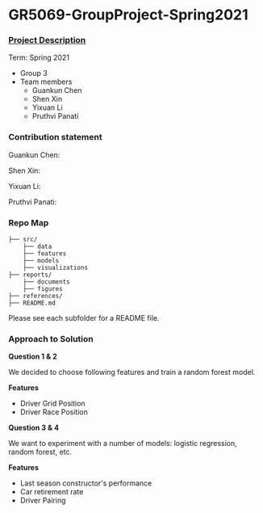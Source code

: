 # GR5069-GroupProject-Spring2021

### [Project Description](GR5069-GroupProject.pdf)

Term: Spring 2021

+ Group 3
+ Team members
	+ Guankun Chen
	+ Shen Xin
	+ Yixuan Li
	+ Pruthvi Panati
	
### Contribution statement

Guankun Chen: 

Shen Xin:  

Yixuan Li:

Pruthvi Panati:

### Repo Map
```
├── src/
	├── data
	├── features
	├── models
	├── visualizations
├── reports/
	├── documents
	├── figures
├── references/
├── README.md
```

Please see each subfolder for a README file.




### Approach to Solution

**Question 1 & 2** 

We decided to choose following features and train a random forest model.

**Features**

- Driver Grid Position
- Driver Race Position

**Question 3 & 4**

We want to experiment with a number of models: logistic regression, random forest, etc.

**Features**

- Last season constructor's performance
- Car retirement rate
- Driver Pairing

